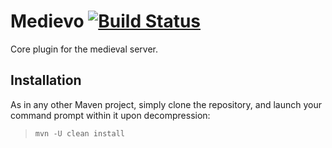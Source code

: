 # Medievo [![Build Status](https://travis-ci.com/ElMedievo/Medievo-Web.svg?branch=master)](https://travis-ci.com/ElMedievo/Medievo-Web)
Core plugin for the medieval server.

## Installation
As in any other Maven project, simply clone the repository, and launch your command prompt within it upon decompression:

  > `mvn -U clean install`
